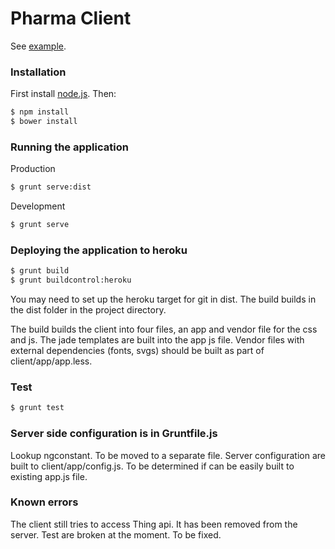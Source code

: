 # Pharma Client

See [example](http://ontario.herokuapp.com/).

### Installation

First install [node.js](http://nodejs.org/). Then:

```sh
$ npm install
$ bower install
```

### Running the application

Production
```sh
$ grunt serve:dist
```
Development
```sh
$ grunt serve
```

### Deploying the application to heroku

```sh
$ grunt build
$ grunt buildcontrol:heroku
```

You may need to set up the heroku target for git in dist. The build builds in the dist folder in the project directory.

The build builds the client into four files, an app and vendor file for the css and js. The jade templates are built into the app js file. Vendor files with external dependencies (fonts, svgs) should be built as part of client/app/app.less.

### Test
```sh
$ grunt test
```

### Server side configuration is in Gruntfile.js

Lookup ngconstant. To be moved to a separate file. Server configuration are built to client/app/config.js. To be determined if can be easily built to existing app.js file.

### Known errors

The client still tries to access Thing api. It has been removed from the server. Test are broken at the moment. To be fixed. 